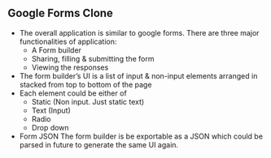 ## Google Forms Clone

- The overall application is similar to google forms. There are three major functionalities of application:
  - A Form builder
  - Sharing, filling & submitting the form
  - Viewing the responses
- The form builder’s UI is a list of input & non-input elements arranged in stacked from top to bottom of the page
- Each element could be either of
  - Static (Non input. Just static text)
  - Text (Input)
  - Radio
  - Drop down
- Form JSON
The form builder is be exportable as a JSON which could be parsed in future to generate the same UI again.

